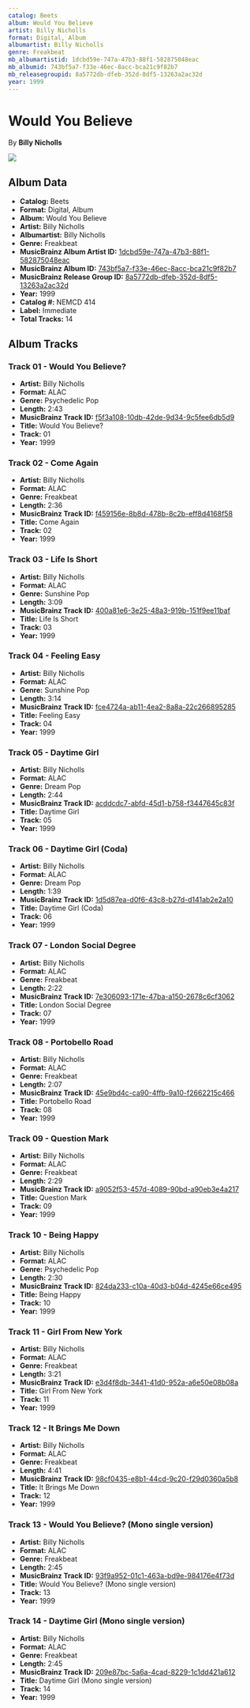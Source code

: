 ```yaml
---
catalog: Beets
album: Would You Believe
artist: Billy Nicholls
format: Digital, Album
albumartist: Billy Nicholls
genre: Freakbeat
mb_albumartistid: 1dcbd59e-747a-47b3-88f1-582875048eac
mb_albumid: 743bf5a7-f33e-46ec-8acc-bca21c9f82b7
mb_releasegroupid: 8a5772db-dfeb-352d-8df5-13263a2ac32d
year: 1999
---
```


# Would You Believe

By **Billy Nicholls**

![](../../assets/beetscovers/Billy_Nicholls-Would_You_Believe.jpg)

## Album Data

- **Catalog:** Beets
- **Format:** Digital, Album
- **Album:** Would You Believe
- **Artist:** Billy Nicholls
- **Albumartist:** Billy Nicholls
- **Genre:** Freakbeat
- **MusicBrainz Album Artist ID:** [1dcbd59e-747a-47b3-88f1-582875048eac](https://musicbrainz.org/artist/1dcbd59e-747a-47b3-88f1-582875048eac)
- **MusicBrainz Album ID:** [743bf5a7-f33e-46ec-8acc-bca21c9f82b7](https://musicbrainz.org/release/743bf5a7-f33e-46ec-8acc-bca21c9f82b7)
- **MusicBrainz Release Group ID:** [8a5772db-dfeb-352d-8df5-13263a2ac32d](https://musicbrainz.org/release-group/8a5772db-dfeb-352d-8df5-13263a2ac32d)
- **Year:** 1999
- **Catalog #:** NEMCD 414
- **Label:** Immediate
- **Total Tracks:** 14

## Album Tracks

### Track 01 - Would You Believe?

- **Artist:** Billy Nicholls
- **Format:** ALAC
- **Genre:** Psychedelic Pop
- **Length:** 2:43
- **MusicBrainz Track ID:** [f5f3a108-10db-42de-9d34-9c5fee6db5d9](https://musicbrainz.org/recording/f5f3a108-10db-42de-9d34-9c5fee6db5d9)
- **Title:** Would You Believe?
- **Track:** 01
- **Year:** 1999

### Track 02 - Come Again

- **Artist:** Billy Nicholls
- **Format:** ALAC
- **Genre:** Freakbeat
- **Length:** 2:36
- **MusicBrainz Track ID:** [f459156e-8b8d-478b-8c2b-eff8d4168f58](https://musicbrainz.org/recording/f459156e-8b8d-478b-8c2b-eff8d4168f58)
- **Title:** Come Again
- **Track:** 02
- **Year:** 1999

### Track 03 - Life Is Short

- **Artist:** Billy Nicholls
- **Format:** ALAC
- **Genre:** Sunshine Pop
- **Length:** 3:09
- **MusicBrainz Track ID:** [400a81e6-3e25-48a3-919b-151f9ee11baf](https://musicbrainz.org/recording/400a81e6-3e25-48a3-919b-151f9ee11baf)
- **Title:** Life Is Short
- **Track:** 03
- **Year:** 1999

### Track 04 - Feeling Easy

- **Artist:** Billy Nicholls
- **Format:** ALAC
- **Genre:** Sunshine Pop
- **Length:** 3:14
- **MusicBrainz Track ID:** [fce4724a-ab11-4ea2-8a8a-22c266895285](https://musicbrainz.org/recording/fce4724a-ab11-4ea2-8a8a-22c266895285)
- **Title:** Feeling Easy
- **Track:** 04
- **Year:** 1999

### Track 05 - Daytime Girl

- **Artist:** Billy Nicholls
- **Format:** ALAC
- **Genre:** Dream Pop
- **Length:** 2:44
- **MusicBrainz Track ID:** [acddcdc7-abfd-45d1-b758-f3447645c83f](https://musicbrainz.org/recording/acddcdc7-abfd-45d1-b758-f3447645c83f)
- **Title:** Daytime Girl
- **Track:** 05
- **Year:** 1999

### Track 06 - Daytime Girl (Coda)

- **Artist:** Billy Nicholls
- **Format:** ALAC
- **Genre:** Dream Pop
- **Length:** 1:39
- **MusicBrainz Track ID:** [1d5d87ea-d0f6-43c8-b27d-d141ab2e2a10](https://musicbrainz.org/recording/1d5d87ea-d0f6-43c8-b27d-d141ab2e2a10)
- **Title:** Daytime Girl (Coda)
- **Track:** 06
- **Year:** 1999

### Track 07 - London Social Degree

- **Artist:** Billy Nicholls
- **Format:** ALAC
- **Genre:** Freakbeat
- **Length:** 2:22
- **MusicBrainz Track ID:** [7e306093-171e-47ba-a150-2678c6cf3062](https://musicbrainz.org/recording/7e306093-171e-47ba-a150-2678c6cf3062)
- **Title:** London Social Degree
- **Track:** 07
- **Year:** 1999

### Track 08 - Portobello Road

- **Artist:** Billy Nicholls
- **Format:** ALAC
- **Genre:** Freakbeat
- **Length:** 2:07
- **MusicBrainz Track ID:** [45e9bd4c-ca90-4ffb-9a10-f2662215c466](https://musicbrainz.org/recording/45e9bd4c-ca90-4ffb-9a10-f2662215c466)
- **Title:** Portobello Road
- **Track:** 08
- **Year:** 1999

### Track 09 - Question Mark

- **Artist:** Billy Nicholls
- **Format:** ALAC
- **Genre:** Freakbeat
- **Length:** 2:29
- **MusicBrainz Track ID:** [a9052f53-457d-4089-90bd-a90eb3e4a217](https://musicbrainz.org/recording/a9052f53-457d-4089-90bd-a90eb3e4a217)
- **Title:** Question Mark
- **Track:** 09
- **Year:** 1999

### Track 10 - Being Happy

- **Artist:** Billy Nicholls
- **Format:** ALAC
- **Genre:** Psychedelic Pop
- **Length:** 2:30
- **MusicBrainz Track ID:** [824da233-c10a-40d3-b04d-4245e66ce495](https://musicbrainz.org/recording/824da233-c10a-40d3-b04d-4245e66ce495)
- **Title:** Being Happy
- **Track:** 10
- **Year:** 1999

### Track 11 - Girl From New York

- **Artist:** Billy Nicholls
- **Format:** ALAC
- **Genre:** Freakbeat
- **Length:** 3:21
- **MusicBrainz Track ID:** [e3d4f8db-3441-41d0-952a-a6e50e08b08a](https://musicbrainz.org/recording/e3d4f8db-3441-41d0-952a-a6e50e08b08a)
- **Title:** Girl From New York
- **Track:** 11
- **Year:** 1999

### Track 12 - It Brings Me Down

- **Artist:** Billy Nicholls
- **Format:** ALAC
- **Genre:** Freakbeat
- **Length:** 4:41
- **MusicBrainz Track ID:** [98cf0435-e8b1-44cd-9c20-f29d0360a5b8](https://musicbrainz.org/recording/98cf0435-e8b1-44cd-9c20-f29d0360a5b8)
- **Title:** It Brings Me Down
- **Track:** 12
- **Year:** 1999

### Track 13 - Would You Believe? (Mono single version)

- **Artist:** Billy Nicholls
- **Format:** ALAC
- **Genre:** Freakbeat
- **Length:** 2:45
- **MusicBrainz Track ID:** [93f9a952-01c1-463a-bd9e-984176e4f73d](https://musicbrainz.org/recording/93f9a952-01c1-463a-bd9e-984176e4f73d)
- **Title:** Would You Believe? (Mono single version)
- **Track:** 13
- **Year:** 1999

### Track 14 - Daytime Girl (Mono single version)

- **Artist:** Billy Nicholls
- **Format:** ALAC
- **Genre:** Freakbeat
- **Length:** 2:45
- **MusicBrainz Track ID:** [209e87bc-5a6a-4cad-8229-1c1dd421a612](https://musicbrainz.org/recording/209e87bc-5a6a-4cad-8229-1c1dd421a612)
- **Title:** Daytime Girl (Mono single version)
- **Track:** 14
- **Year:** 1999

